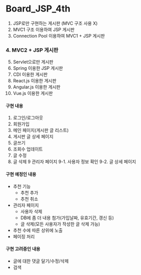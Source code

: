 # Board_JSP_4th
1. JSP로만 구현하는 게시판 (MVC 구조 사용 X)
2. MVC1 구조 이용하여 JSP 게시판
3. Connection Pool 이용하여 MVC1 + JSP 게시판
### 4. MVC2 + JSP 게시판
5. Servlet으로만 게시판
6. Spring 이용한 JSP 게시판
7. CDI 이용한 게시판
8. React.js 이용한 게시판
9. Angular.js 이용한 게시판
10. Vue.js 이용한 게시판


#### 구현 내용
1. 로그인/로그아웃
2. 회원가입
3. 메인 페이지(게시판 글 리스트)
4. 게시판 글 상세 페이지
5. 글쓰기
6. 조회수 업데이트
7. 글 수정
8. 글 삭제
9 관리자 페이지
	9-1. 사용자 정보 확인
	9-2. 글 상세 페이지


#### 구현 예정인 내용
* 추천 기능 
	* 추천 추가
	* 추천 취소
* 관리자 페이지
   * 사용자 삭제
	* DB에 좀 더 내용 첨가(가입날짜, 유효기간, 갱신 등)
   * 글 삭제(모든 사용자가 작성한 글 삭제 가능)
* 추천 수에 따른 상위에 노출
* 페이징 처리


#### 구현 고려중인 내용
* 글에 대한 댓글 달기/수정/삭제
* 검색
